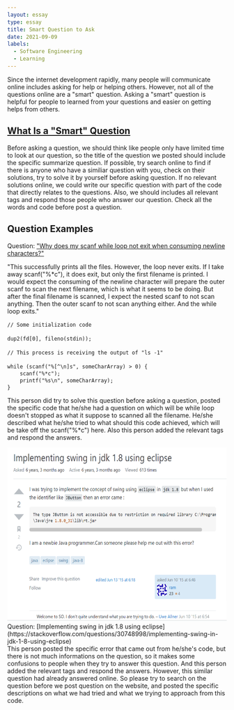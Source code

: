 ```yaml
---
layout: essay
type: essay
title: Smart Question to Ask
date: 2021-09-09
labels:
  - Software Engineering
  - Learning
---
```


Since the internet development rapidly, many people will communicate online includes asking for help or helping others. However, not all of the questions online are a "smart" question. Asking a "smart" question is helpful for people to learned from your questions and easier on getting helps from others.
## [What Is a "Smart" Question](https://stackoverflow.com/help/how-to-ask)
Before asking a question, we should think like people only have limited time to look at our question, so the title of the question we posted should include the specific summarize question. If possible, try search online to find if there is anyone who have a similiar question with you, check on their solutions, try to solve it by yourself before asking question. If no relevant solutions online, we could write our specific question with part of the code that directly relates to the questions. Also, we should includes all relevant tags and respond those people who answer our question. Check all the words and code before post a question. 

## Question Examples
  Question: ["Why does my scanf while loop not exit when consuming newline characters?"](https://stackoverflow.com/questions/36105160/why-does-my-scanf-while-loop-not-exit-when-consuming-newline-characters) <br/>

"This successfully prints all the files. However, the loop never exits. If I take away scanf("%*c"), it does exit, but only the first filename is printed. I would expect the consuming of the newline character will prepare the outer scanf to scan the next filename, which is what it seems to be doing. But after the final filename is scanned, I expect the nested scanf to not scan anything. Then the outer scanf to not scan anything either. And the while loop exits." <br/>
```
// Some initialization code

dup2(fd[0], fileno(stdin));

// This process is receiving the output of "ls -1"

while (scanf("%[^\n]s", someCharArray) > 0) {
    scanf("%*c");
    printf("%s\n", someCharArray);
}
```

This person did try to solve this question before asking a question, posted the specific code that he/she had a question on which will be while loop doesn't stopped as what it suppose to scanned all the filename. He/she described what he/she tried to what should this code achieved, which will be take off the scanf("%*c") here. Also this person added the relevant tags and respond the answers. <br/>

<img src="/images/de623701af7d77085fdae2cb1798fa4.png" data-canonical-src="/images/de623701af7d77085fdae2cb1798fa4.png"  height="400" />
  Question: [Implementing swing in jdk 1.8 using eclipse](https://stackoverflow.com/questions/30748998/implementing-swing-in-jdk-1-8-using-eclipse) <br/>
This person posted the specific error that came out from he/she's code, but there is not much informations on the question, so it makes some confusions to people when they try to answer this question. And this person added the relevant tags and respond the answers. However, this similar question had already answered online. So please try to search on the question before we post question on the website, and posted the specific descriptions on what we had tried and what we trying to approach from this code. 
